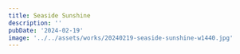 ```yaml
---
title: Seaside Sunshine
description: ''
pubDate: '2024-02-19'
image: '../../assets/works/20240219-seaside-sunshine-w1440.jpg'
---
```

